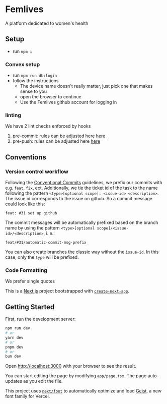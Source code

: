 # Femlives

A platform dedicated to women's health

## Setup

- run `npm i`

### Convex setup

- run `npm run db:login`
- follow the instructions
  - The device name doesn't really matter, just pick one that makes sense to you
  - open the browser to continue
  - Use the Femlives github account for logging in

### linting

We have 2 lint checks enforced by hooks

1. pre-commit: rules can be adjusted here [here](eslint.config.mjs)
2. pre-push: rules can be adjusted here [here](.eslintrc.json)

## Conventions

### Version control workflow

Following the [Conventional Commits](https://www.conventionalcommits.org/en/v1.0.0/) guidelines, we prefix our commits with e.g. `feat`, `fix`, ect. Additionally, we tie the ticket id of the task to the name following the pattern `<type>[optional scope]: <issue-id> <description>`. The issue id corresponds to the issue on github. So a commit message could look like this:

```text
feat: #31 set up github
```

The commit messages will be automatically prefixed based on the branch name by using the pattern `<type>[optional scope]/<issue-id>/<description>`, i. e.:

```text
feat/#31/automatic-commit-msg-prefix
```

You can also create branches the classic way without the `issue-id`. In this case, only the `type` will be prefixed.

### Code Formatting

We prefer single quotes

This is a [Next.js](https://nextjs.org) project bootstrapped with [`create-next-app`](https://nextjs.org/docs/app/api-reference/cli/create-next-app).

## Getting Started

First, run the development server:

```bash
npm run dev
# or
yarn dev
# or
pnpm dev
# or
bun dev
```

Open [http://localhost:3000](http://localhost:3000) with your browser to see the result.

You can start editing the page by modifying `app/page.tsx`. The page auto-updates as you edit the file.

This project uses [`next/font`](https://nextjs.org/docs/app/building-your-application/optimizing/fonts) to automatically optimize and load [Geist](https://vercel.com/font), a new font family for Vercel.
